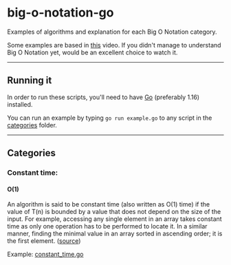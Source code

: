 # big-o-notation-go

Examples of algorithms and explanation for each Big O Notation category.

Some examples are based in [this](https://www.youtube.com/watch?v=Mo4vesaut8g) video. If you didn't manage to understand Big O Notation yet, would be
an excellent choice to watch it.

---

## Running it
In order to run these scripts, you'll need to have [Go](https://golang.org/dl/) (preferably 1.16) installed.

You can run an example by typing `go run example.go` to any script in the [categories](categories) folder.

---

## Categories

### Constant time:
#### O(1)

An algorithm is said to be constant time (also written as O(1) time) if the value of T(n) 
is bounded by a value that does not depend on the size of the input. For example, accessing any
single element in an array takes constant time as only one operation has to be performed to locate it. 
In a similar manner, finding the minimal value in an array sorted in ascending order; it is the first element. ([source](https://en.wikipedia.org/wiki/Time_complexity#Constant_time))

Example: [constant_time.go](categories/constant_time.go)
